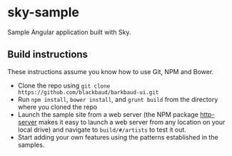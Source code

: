 # sky-sample
Sample Angular application built with Sky.

## Build instructions

These instructions assume you know how to use Git, NPM and Bower.

- Clone the repo using `git clone https://github.com/blackbaud/barkbaud-ui.git`
- Run `npm install`, `bower install`, and `grunt build` from the directory where you cloned the repo
- Launch the sample site from a web server (the NPM package [http-server](https://www.npmjs.com/package/http-server) makes it easy to launch a web server from any location on your local drive) and navigate to `build/#/artists` to test it out.
- Start adding your own features using the patterns established in the samples.
